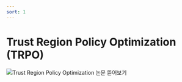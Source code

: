```yaml
---
sort: 1
---
```


# Trust Region Policy Optimization (TRPO)
![Trust Region Policy Optimization  논문 뜯어보기](https://user-images.githubusercontent.com/93563862/139812285-f9dcc534-1a9f-4486-8181-da24408cb96d.png)

